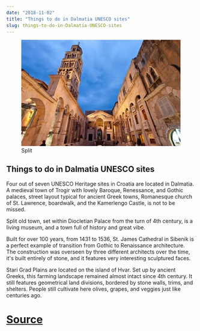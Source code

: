 ```yaml
---
date: "2018-11-02"
title: "Things to do in Dalmatia UNESCO sites"
slug: things-to-do-in-Dalmatia-UNESCO-sites
---
```


<!-- markdownlint-disable MD033 -->

<figure class="figure">
    <img src="./images/split.jpg" alt="Split"/>
    <figcaption class="figure__caption">Split</figcaption>
</figure>

## Things to do in Dalmatia UNESCO sites

Four out of seven UNESCO Heritage sites in Croatia are located in Dalmatia. A medieval town of Trogir with lovely Baroque, Renessance, and Gothic palaces, street layout typical for ancient Greek towns, Romanesque church of St. Lawrence, boardwalk, and the Kamerlengo Castle, is not to be missed.

Split old town, set within Diocletian Palace from the turn of 4th century, is a living museum, and a town full of history and great vibe.

Built for over 100 years, from 1431 to 1536, St. James Cathedral in Sibenik is a perfect example of transition from Gothic to Renaissance architecture. The construction was overseen by three different architects over the time, it's built entirely of stone, and it features very interesting sculptured faces.

Stari Grad Plains are located on the island of Hvar. Set up by ancient Greeks, this farming landscape remained almost intact since 4th century. It still features geometrical land divisions, bordered by stone walls, trims, and shelters. People still cultivate here olives, grapes, and veggies just like centuries ago.

# [Source](https://www.frankaboutcroatia.com/dalmatia-croatia/#UNESCO-sites)